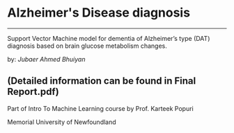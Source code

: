 # Alzheimer's Disease diagnosis

-------------------------------
Support Vector Machine model for dementia of Alzheimer’s type (DAT) diagnosis based on brain glucose metabolism changes.

by:
_Jubaer Ahmed Bhuiyan_

(Detailed information can be found in Final Report.pdf)
--------------------------------
Part of Intro To Machine Learning course by Prof. Karteek Popuri

Memorial University of Newfoundland
